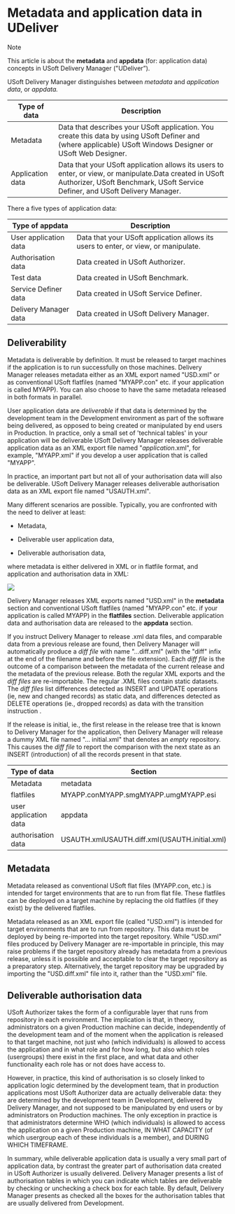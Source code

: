 # Metadata and application data in UDeliver

> [!NOTE]
> This article is about the **metadata** and **appdata** (for: application data) concepts in USoft Delivery Manager ("UDeliver”).

USoft Delivery Manager distinguishes between *metadata* and *application data*, or *appdata.*

|**Type of data**|**Description**|
|--------|--------|
|Metadata|Data that describes your USoft application. You create this data by using USoft Definer and (where applicable) USoft Windows Designer or USoft Web Designer.|
|Application data|Data that your USoft application allows its users to enter, or view, or manipulate.Data created in USoft Authorizer, USoft Benchmark, USoft Service Definer, and USoft Delivery Manager.|



There a five types of application data:

|**Type of appdata**|**Description**|
|--------|--------|
|User application data|Data that your USoft application allows its users to enter, or view, or manipulate.|
|Authorisation data|Data created in USoft Authorizer.|
|Test data|Data created in USoft Benchmark.|
|Service Definer data|Data created in USoft Service Definer.|
|Delivery Manager data|Data created in USoft Delivery Manager.|



## Deliverability

Metadata is deliverable by definition. It must be released to target machines if the application is to run successfully on those machines. Delivery Manager releases metadata either as an XML export named "USD.xml" or as conventional USoft flatfiles (named "MYAPP.con" etc. if your application is called MYAPP). You can also choose to have the same metadata released in both formats in parallel.

User application data are *deliverable* if that data is determined by the development team in the Development environment as part of the software being delivered, as opposed to being created or manipulated by end users in Production. In practice, only a small set of 'technical tables' in your application will be deliverable USoft Delivery Manager releases deliverable application data as an XML export file named "*application*.xml", for example, "MYAPP.xml" if you develop a user application that is called "MYAPP".

In practice, an important part but not all of your authorisation data will also be deliverable. USoft Delivery Manager releases deliverable authorisation data as an XML export file named "USAUTH.xml".

Many different scenarios are possible. Typically, you are confronted with the need to deliver at least:

- Metadata,

- Deliverable user application data,
- Deliverable authorisation data,

where metadata is either delivered in XML or in flatfile format, and application and authorisation data in XML:

![](/api/Continuous%20delivery/USoft%20Delivery%20Manager%20by%20concept/assets/66f09250-b7a1-49cb-b149-830ff5379823.png)

Delivery Manager releases XML exports named "USD.xml" in the **metadata** section and conventional USoft flatfiles (named "MYAPP.con" etc. if your application is called MYAPP) in the **flatfiles** section. Deliverable application data and authorisation data are released to the **appdata** section.

If you instruct Delivery Manager to release .xml data files, and comparable data from a previous release are found, then Delivery Manager will automatically produce a *diff file* with name "...diff.xml" (with the "diff" infix at the end of the filename and before the file extension). Each *diff file* is the outcome of a comparison between the metadata of the current release and the metadata of the previous release. Both the regular XML exports and the *diff files* are re-importable. The regular .XML files contain static datasets. The *diff files* list differences detected as INSERT and UPDATE operations (ie, new and changed records) as static data, and differences detected as DELETE operations (ie., dropped records) as data with the transition instruction <Delete/>.

If the release is initial, ie., the first release in the release tree that is known to Delivery Manager for the application, then Delivery Manager will release a dummy XML file named "... initial.xml" that denotes an *empty* repository. This causes the *diff file* to report the comparison with the next state as an INSERT (introduction) of all the records present in that state.

|**Type of data**|**Section**|**Filename**|
|--------|--------|--------|
|Metadata|metadata|USD.xmlUSD.diff.xml(USD.initial.xml)|
|flatfiles|MYAPP.conMYAPP.smgMYAPP.umgMYAPP.esi|
|user application data|appdata |MYAPP.xmlMYAPP.diff.xml(MYAPP.initial.xml)|
|authorisation data|USAUTH.xmlUSAUTH.diff.xml(USAUTH.initial.xml)|



## Metadata

Metadata released as conventional USoft flat files (MYAPP.con, etc.) is intended for target environments that are to run from flat file. These flatfiles can be deployed on a target machine by replacing the old flatfiles (if they exist) by the delivered flatfiles.

Metadata released as an XML export file (called "USD.xml") is intended for target environments that are to run from repository. This data must be deployed by being re-imported into the target repository. While "USD.xml" files produced by Delivery Manager are re-importable in principle, this may raise problems if the target repository already has metadata from a previous release, unless it is possible and acceptable to clear the target repository as a preparatory step. Alternatively, the target repository may be upgraded by importing the "USD.diff.xml" file into it, rather than the "USD.xml" file.

## Deliverable authorisation data

USoft Authorizer takes the form of a configurable layer that runs from repository in each environment. The implication is that, in theory, administrators on a given Production machine can decide, independently of the development team and of the moment when the application is released to that target machine, not just who (which individuals) is allowed to access the application and in what role and for how long, but also which roles (usergroups) there exist in the first place, and what data and other functionality each role has or not does have access to.

However, in practice, this kind of authorisation is so closely linked to application logic determined by the development team, that in production applications most USoft Authorizer data are actually deliverable data: they are determined by the development team in Development, delivered by Delivery Manager, and not supposed to be manipulated by end users or by administrators on Production machines. The only exception in practice is that administrators determine WHO (which individuals) is allowed to access the application on a given Production machine, IN WHAT CAPACITY (of which usergroup each of these individuals is a member), and DURING WHICH TIMEFRAME.

In summary, while deliverable application data is usually a very small part of application data, by contrast the greater part of authorisation data created in USoft Authorizer is usually delivered. Delivery Manager presents a list of authorisation tables in which you can indicate which tables are deliverable by checking or unchecking a check box for each table. By default, Delivery Manager presents as checked all the boxes for the authorisation tables that are usually delivered from Development.
